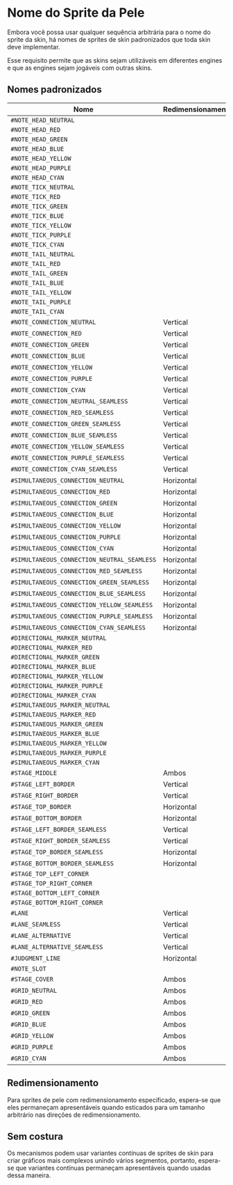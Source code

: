 # Nome do Sprite da Pele

Embora você possa usar qualquer sequência arbitrária para o nome do sprite da skin, há nomes de sprites de skin padronizados que toda skin deve implementar.

Esse requisito permite que as skins sejam utilizáveis em diferentes engines e que as engines sejam jogáveis com outras skins.

## Nomes padronizados

Nome | Redimensionamento
--- | ---
`#NOTE_HEAD_NEUTRAL` |
`#NOTE_HEAD_RED` |
`#NOTE_HEAD_GREEN` |
`#NOTE_HEAD_BLUE` |
`#NOTE_HEAD_YELLOW` |
`#NOTE_HEAD_PURPLE` |
`#NOTE_HEAD_CYAN` |
`#NOTE_TICK_NEUTRAL` |
`#NOTE_TICK_RED` |
`#NOTE_TICK_GREEN` |
`#NOTE_TICK_BLUE` |
`#NOTE_TICK_YELLOW` |
`#NOTE_TICK_PURPLE` |
`#NOTE_TICK_CYAN` |
`#NOTE_TAIL_NEUTRAL` |
`#NOTE_TAIL_RED` |
`#NOTE_TAIL_GREEN` |
`#NOTE_TAIL_BLUE` |
`#NOTE_TAIL_YELLOW` |
`#NOTE_TAIL_PURPLE` |
`#NOTE_TAIL_CYAN` |
`#NOTE_CONNECTION_NEUTRAL` | Vertical
`#NOTE_CONNECTION_RED` | Vertical
`#NOTE_CONNECTION_GREEN` | Vertical
`#NOTE_CONNECTION_BLUE` | Vertical
`#NOTE_CONNECTION_YELLOW` | Vertical
`#NOTE_CONNECTION_PURPLE` | Vertical
`#NOTE_CONNECTION_CYAN` | Vertical
`#NOTE_CONNECTION_NEUTRAL_SEAMLESS` | Vertical
`#NOTE_CONNECTION_RED_SEAMLESS` | Vertical
`#NOTE_CONNECTION_GREEN_SEAMLESS` | Vertical
`#NOTE_CONNECTION_BLUE_SEAMLESS` | Vertical
`#NOTE_CONNECTION_YELLOW_SEAMLESS` | Vertical
`#NOTE_CONNECTION_PURPLE_SEAMLESS` | Vertical
`#NOTE_CONNECTION_CYAN_SEAMLESS` | Vertical
`#SIMULTANEOUS_CONNECTION_NEUTRAL` | Horizontal
`#SIMULTANEOUS_CONNECTION_RED` | Horizontal
`#SIMULTANEOUS_CONNECTION_GREEN` | Horizontal
`#SIMULTANEOUS_CONNECTION_BLUE` | Horizontal
`#SIMULTANEOUS_CONNECTION_YELLOW` | Horizontal
`#SIMULTANEOUS_CONNECTION_PURPLE` | Horizontal
`#SIMULTANEOUS_CONNECTION_CYAN` | Horizontal
`#SIMULTANEOUS_CONNECTION_NEUTRAL_SEAMLESS` | Horizontal
`#SIMULTANEOUS_CONNECTION_RED_SEAMLESS` | Horizontal
`#SIMULTANEOUS_CONNECTION_GREEN_SEAMLESS` | Horizontal
`#SIMULTANEOUS_CONNECTION_BLUE_SEAMLESS` | Horizontal
`#SIMULTANEOUS_CONNECTION_YELLOW_SEAMLESS` | Horizontal
`#SIMULTANEOUS_CONNECTION_PURPLE_SEAMLESS` | Horizontal
`#SIMULTANEOUS_CONNECTION_CYAN_SEAMLESS` | Horizontal
`#DIRECTIONAL_MARKER_NEUTRAL` |
`#DIRECTIONAL_MARKER_RED` |
`#DIRECTIONAL_MARKER_GREEN` |
`#DIRECTIONAL_MARKER_BLUE` |
`#DIRECTIONAL_MARKER_YELLOW` |
`#DIRECTIONAL_MARKER_PURPLE` |
`#DIRECTIONAL_MARKER_CYAN` |
`#SIMULTANEOUS_MARKER_NEUTRAL` |
`#SIMULTANEOUS_MARKER_RED` |
`#SIMULTANEOUS_MARKER_GREEN` |
`#SIMULTANEOUS_MARKER_BLUE` |
`#SIMULTANEOUS_MARKER_YELLOW` |
`#SIMULTANEOUS_MARKER_PURPLE` |
`#SIMULTANEOUS_MARKER_CYAN` |
`#STAGE_MIDDLE` | Ambos
`#STAGE_LEFT_BORDER` | Vertical
`#STAGE_RIGHT_BORDER` | Vertical
`#STAGE_TOP_BORDER` | Horizontal
`#STAGE_BOTTOM_BORDER` | Horizontal
`#STAGE_LEFT_BORDER_SEAMLESS` | Vertical
`#STAGE_RIGHT_BORDER_SEAMLESS` | Vertical
`#STAGE_TOP_BORDER_SEAMLESS` | Horizontal
`#STAGE_BOTTOM_BORDER_SEAMLESS` | Horizontal
`#STAGE_TOP_LEFT_CORNER` |
`#STAGE_TOP_RIGHT_CORNER` |
`#STAGE_BOTTOM_LEFT_CORNER` |
`#STAGE_BOTTOM_RIGHT_CORNER` |
`#LANE` | Vertical
`#LANE_SEAMLESS` | Vertical
`#LANE_ALTERNATIVE` | Vertical
`#LANE_ALTERNATIVE_SEAMLESS` | Vertical
`#JUDGMENT_LINE` | Horizontal
`#NOTE_SLOT` |
`#STAGE_COVER` | Ambos
`#GRID_NEUTRAL` | Ambos
`#GRID_RED` | Ambos
`#GRID_GREEN` | Ambos
`#GRID_BLUE` | Ambos
`#GRID_YELLOW` | Ambos
`#GRID_PURPLE` | Ambos
`#GRID_CYAN` | Ambos

## Redimensionamento

Para sprites de pele com redimensionamento especificado, espera-se que eles permaneçam apresentáveis quando esticados para um tamanho arbitrário nas direções de redimensionamento.

## Sem costura

Os mecanismos podem usar variantes contínuas de sprites de skin para criar gráficos mais complexos unindo vários segmentos, portanto, espera-se que variantes contínuas permaneçam apresentáveis quando usadas dessa maneira.

